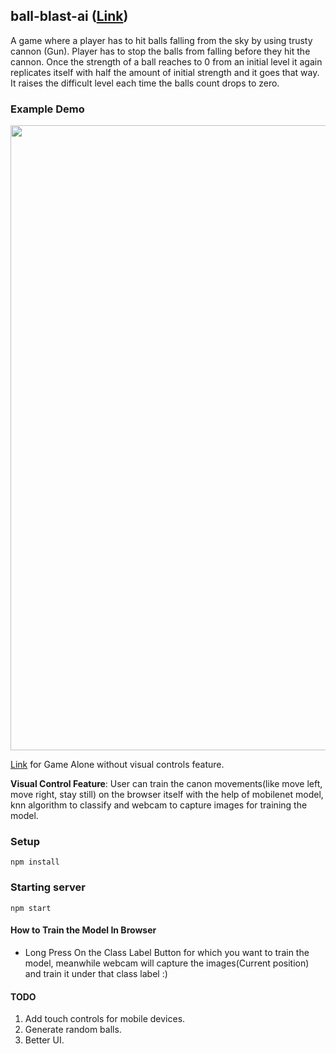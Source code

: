 ## ball-blast-ai ([Link](https://asto7.github.io/ball-blast-ai/))

A game where a player has to hit balls falling from the sky by using trusty cannon
(Gun). Player has to stop the balls from falling before they hit the cannon. Once the strength of a ball
reaches to 0 from an initial level it again replicates itself with half the amount of initial strength and
it goes that way. It raises the difficult level each time the balls count drops to zero. 

### Example Demo
 

<a target = "_blank" href="https://youtu.be/TKIViQSsMEg?t=12s"> 
 <img src="https://user-images.githubusercontent.com/49583145/113905363-b33d0d00-97f0-11eb-8c5f-719cb79330b1.png" width="1000"/>
</a>

</br>

[Link](https://github.com/Asto7/DTask2) for Game Alone without visual controls feature.

<b>Visual Control Feature</b>: User can train the canon movements(like move left, move right, stay still) on the browser itself with the help of mobilenet model, knn algorithm to classify and webcam to capture images for training the model.

### Setup
```
npm install
```

### Starting server
```
npm start
```

#### How to Train the Model In Browser
- Long Press On the Class Label Button for which you want to train the model, meanwhile webcam will capture the images(Current position) and train it under that class label :)
 
#### TODO
1. Add touch controls for mobile devices.
2. Generate random balls.
3. Better UI.
